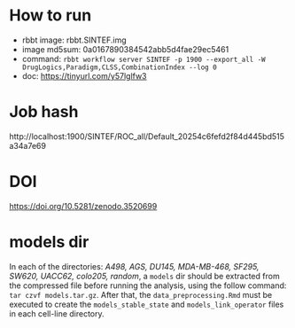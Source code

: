 # How to run

- rbbt image: rbbt.SINTEF.img 
- image md5sum: 0a0167890384542abb5d4fae29ec5461 
- command: `rbbt workflow server SINTEF -p 1900 --export_all -W DrugLogics,Paradigm,CLSS,CombinationIndex --log 0 `
- doc: https://tinyurl.com/y57lglfw3 

# Job hash

http://localhost:1900/SINTEF/ROC_all/Default_20254c6fefd2f84d445bd515a34a7e69

# DOI

https://doi.org/10.5281/zenodo.3520699

# models dir 

In each of the directories: *A498, AGS, DU145, MDA-MB-468, SF295, SW620, UACC62, colo205, random*, a `models` dir should be extracted from the compressed file before running the analysis, using the follow command: `tar czvf models.tar.gz`. After that, the `data_preprocessing.Rmd` must be executed to create the `models_stable_state` and `models_link_operator` files in each cell-line directory.
